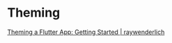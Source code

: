 # Theming

[Theming a Flutter App: Getting Started | raywenderlich](https://www.raywenderlich.com/16628777-theming-a-flutter-app-getting-started)

